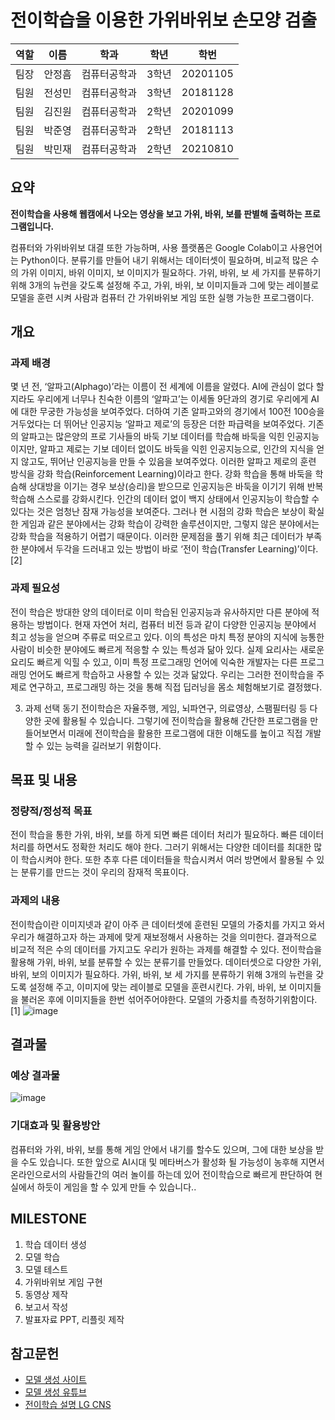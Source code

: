 # 전이학습을 이용한 가위바위보 손모양 검출
|역할|이름|학과|학년|학번|
|:---:|:---:|:---:|:---:|:---:|
|팀장|안정흠|컴퓨터공학과|3학년|20201105|
|팀원|전성민|컴퓨터공학과|3학년|20181128|
|팀원|김진원|컴퓨터공학과|2학년|20201099|
|팀원|박준영|컴퓨터공학과|2학년|20181113|
|팀원|박민재|컴퓨터공학과|2학년|20210810|

## 요약
**전이학습을 사용해 웹캠에서 나오는 영상을 보고 가위, 바위, 보를 판별해 출력하는 프로그램입니다.**

컴퓨터와 가위바위보 대결 또한 가능하며, 사용 플랫폼은 Google Colab이고 사용언어는 Python이다.
분류기를 만들어 내기 위해서는 데이터셋이 필요하며, 비교적 많은 수의 가위 이미지, 바위 이미지, 보 이미지가 필요하다. 가위, 바위, 보 세 가지를 분류하기 위해 3개의 뉴런을 갖도록 설정해 주고, 가위, 바위, 보 이미지들과 그에 맞는 레이블로 모델을 훈련 시켜 사람과 컴퓨터 간 가위바위보 게임 또한 실행 가능한 프로그램이다.
 

## 개요

### 과제 배경
몇 년 전, ‘알파고(Alphago)’라는 이름이 전 세계에 이름을 알렸다. AI에 관심이 없다 할지라도 우리에게 너무나 친숙한 이름의 ‘알파고’는 이세돌 9단과의 경기로 우리에게 AI에 대한 무궁한 가능성을 보여주었다. 더하여 기존 알파고와의 경기에서 100전 100승을 거두었다는 더 뛰어난 인공지능 ‘알파고 제로’의 등장은 더한 파급력을 보여주었다. 기존의 알파고는 많은양의 프로 기사들의 바둑 기보 데이터를 학습해 바둑을 익힌 인공지능이지만, 알파고 제로는 기보 데이터 없이도 바둑을 익힌 인공지능으로, 인간의 지식을 얻지 않고도, 뛰어난 인공지능을 만들 수 있음을 보여주었다. 이러한 알파고 제로의 훈련 방식을 강화 학습(Reinforcement Learning)이라고 한다. 강화 학습을 통해 바둑을 학슴해 상대방을 이기는 경우 보상(승리)을 받으므로 인공지능은 바둑을 이기기 위해 반복 학습해 스스로를 강화시킨다. 인간의 데이터 없이 백지 상태에서 인공지능이 학습할 수 있다는 것은 엄청난 잠재 가능성을 보여준다. 그러나 현 시점의 강화 학습은 보상이 확실한 게임과 같은 분야에서는 강화 학습이 강력한 솔루션이지만, 그렇지 않은 분야에서는 강화 학습을 적용하기 어렵기 때문이다. 이러한 문제점을 풀기 위해 최근 데이터가 부족한 분야에서 두각을 드러내고 있는 방법이 바로 ‘전이 학습(Transfer Learning)’이다.[2]


### 과제 필요성
전이 학습은 방대한 양의 데이터로 이미 학습된 인공지능과 유사하지만 다른 분야에 적용하는 방법이다. 현재 자연어 처리, 컴퓨터 비전 등과 같이 다양한 인공지능 분야에서 최고 성능을 얻으며 주류로 떠오르고 있다. 이의 특성은 마치 특정 분야의 지식에 능통한 사람이 비슷한 분야에도 빠르게 적응할 수 있는 특성과 닮아 있다. 실제 요리사는 새로운 요리도 빠르게 익힐 수 있고, 이미 특정 프로그래밍 언어에 익숙한 개발자는 다른 프로그래밍 언어도 빠르게 학습하고 사용할 수 있는 것과 닮았다. 우리는 그러한 전이학습을 주제로 연구하고, 프로그래밍 하는 것을 통해  직접 딥러닝을 몸소 체험해보기로 결정했다.


3) 과제 선택 동기
전이학습은 자율주행, 게임, 뇌파연구, 의료영상, 스팸필터링 등 다양한 곳에 활용될 수 있습니다. 그렇기에 전이학습을 활용해 간단한 프로그램을 만들어보면서 미래에 전이학습을 활용한 프로그램에 대한 이해도를 높이고 직접 개발할 수 있는 능력을 길러보기 위함이다.




## 목표 및 내용

### 정량적/정성적 목표
전이 학습을 통한 가위, 바위, 보를 하게 되면 빠른 데이터 처리가 필요하다. 빠른 데이터 처리를 하면서도 정확한 처리도 해야 한다. 그러기 위해서는 다양한 데이터를 최대한 많이 학습시켜야 한다. 또한 추후 다른 데이터들을 학습시켜서 여러 방면에서 활용될 수 있는 분류기를 만드는 것이 우리의 잠재적 목표이다.
 
### 과제의 내용 
전이학습이란 이미지넷과 같이 아주 큰 데이터셋에 훈련된 모델의 가중치를 가지고 와서 우리가 해결하고자 하는 과제에 맞게 재보정해서 사용하는 것을 의미한다. 결과적으로 비교적 적은 수의 데이터를 가지고도 우리가 원하는 과제를 해결할 수 있다. 전이학습을 활용해 가위, 바위, 보를 분류할 수 있는 분류기를 만들었다. 데이터셋으로 다양한 가위, 바위, 보의 이미지가 필요하다. 가위, 바위, 보 세 가지를 분류하기 위해 3개의 뉴런을 갖도록 설정해 주고, 이미지에 맞는 레이블로 모델을 훈련시킨다. 가위, 바위, 보 이미지들을 불러온 후에 이미지들을 한번 섞어주어야한다. 모델의 가중치를 측정하기위함이다.[1]
![image](https://user-images.githubusercontent.com/21167914/169949647-2614f47a-c687-48cc-9ef7-0a099a262429.png)


## 결과물

### 예상 결과물
![image](https://user-images.githubusercontent.com/21167914/169949614-82735c72-9091-409d-8c86-996a1f66f3c4.png)


### 기대효과 및 활용방안
컴퓨터와 가위, 바위, 보를 통해 게임 안에서 내기를 할수도 있으며, 그에 대한 보상을 받을 수도 있습니다. 또한 앞으로 AI시대 및 메타버스가 활성화 될 가능성이 농후해 지면서 온라인으로서의 사람들간의 여러 놀이를 하는데 있어 전이학습으로 빠르게 판단하여 현실에서 하듯이 게임을 할 수 있게 만들 수 있습니다..



## MILESTONE
1. 학습 데이터 생성
2. 모델 학습
3. 모델 테스트
4. 가위바위보 게임 구현
5. 동영상 제작
6. 보고서 작성
7. 발표자료 PPT, 리플릿 제작


## 참고문헌
- [모델 생성 사이트](https://teachablemachine.withgoogle.com)
- [모델 생성 유튜브](https://www.youtube.com/watch?v=URbWejtxK1Q)
- [전이학습 설명 LG CNS](https://blog.lgcns.com/1563)
